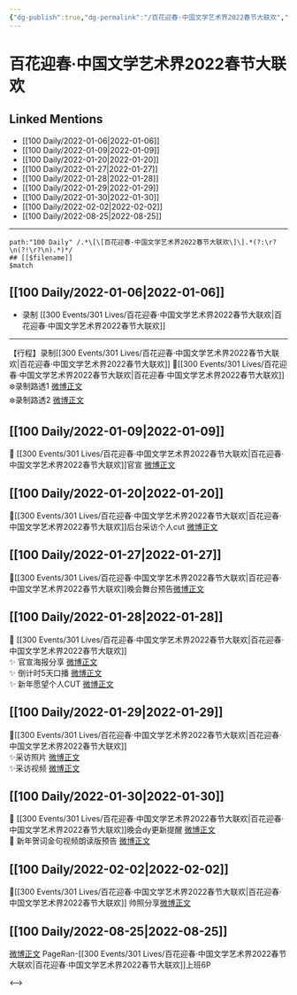 ```yaml
---
{"dg-publish":true,"dg-permalink":"/百花迎春·中国文学艺术界2022春节大联欢","permalink":"/百花迎春·中国文学艺术界2022春节大联欢/","created":"2022-12-07T16:21:36.000+08:00","updated":"2023-04-10T16:27:53.565+08:00"}
---
```


# 百花迎春·中国文学艺术界2022春节大联欢

## Linked Mentions
- [[100 Daily/2022-01-06\|2022-01-06]]
- [[100 Daily/2022-01-09\|2022-01-09]]
- [[100 Daily/2022-01-20\|2022-01-20]]
- [[100 Daily/2022-01-27\|2022-01-27]]
- [[100 Daily/2022-01-28\|2022-01-28]]
- [[100 Daily/2022-01-29\|2022-01-29]]
- [[100 Daily/2022-01-30\|2022-01-30]]
- [[100 Daily/2022-02-02\|2022-02-02]]
- [[100 Daily/2022-08-25\|2022-08-25]]


---

```expander
path:"100 Daily" /.*\[\[百花迎春·中国文学艺术界2022春节大联欢\]\].*(?:\r?\n(?!\r?\n).*)*/
## [[$filename]]
$match
```
## [[100 Daily/2022-01-06\|2022-01-06]]
  - 录制 [[300 Events/301 Lives/百花迎春·中国文学艺术界2022春节大联欢\|百花迎春·中国文学艺术界2022春节大联欢]]
---
【行程】录制[[300 Events/301 Lives/百花迎春·中国文学艺术界2022春节大联欢\|百花迎春·中国文学艺术界2022春节大联欢]]
🌟[[300 Events/301 Lives/百花迎春·中国文学艺术界2022春节大联欢\|百花迎春·中国文学艺术界2022春节大联欢]]  
❄️录制路透1 [微博正文](https://m.weibo.cn/6466290670/4722661680221558)  
❄️录制路透2 [微博正文](https://m.weibo.cn/6466290670/4722666122513291)
## [[100 Daily/2022-01-09\|2022-01-09]]
💫 [[300 Events/301 Lives/百花迎春·中国文学艺术界2022春节大联欢\|百花迎春·中国文学艺术界2022春节大联欢]]官宣 [微博正文](https://m.weibo.cn/6466290670/4723816741211917)
## [[100 Daily/2022-01-20\|2022-01-20]]
🌟[[300 Events/301 Lives/百花迎春·中国文学艺术界2022春节大联欢\|百花迎春·中国文学艺术界2022春节大联欢]]后台采访个人cut [微博正文](https://m.weibo.cn/6466290670/4727691959603722)

## [[100 Daily/2022-01-27\|2022-01-27]]
🌟[[300 Events/301 Lives/百花迎春·中国文学艺术界2022春节大联欢\|百花迎春·中国文学艺术界2022春节大联欢]]晚会舞台预告[微博正文](https://m.weibo.cn/6466290670/4730367133356178)

## [[100 Daily/2022-01-28\|2022-01-28]]
💫 [[300 Events/301 Lives/百花迎春·中国文学艺术界2022春节大联欢\|百花迎春·中国文学艺术界2022春节大联欢]]  
✨ 官宣海报分享 [微博正文](https://m.weibo.cn/6466290670/4730744616259326)  
✨ 倒计时5天口播 [微博正文](https://m.weibo.cn/6466290670/4730566131581159)  
✨ 新年愿望个人CUT [微博正文](https://m.weibo.cn/6466290670/4730537103592115)
## [[100 Daily/2022-01-29\|2022-01-29]]
🌟[[300 Events/301 Lives/百花迎春·中国文学艺术界2022春节大联欢\|百花迎春·中国文学艺术界2022春节大联欢]]  
✨采访照片 [微博正文](https://m.weibo.cn/6466290670/4730926002867226)  
✨采访视频 [微博正文](https://m.weibo.cn/6466290670/4730988950982691)
## [[100 Daily/2022-01-30\|2022-01-30]]
💫 [[300 Events/301 Lives/百花迎春·中国文学艺术界2022春节大联欢\|百花迎春·中国文学艺术界2022春节大联欢]]晚会dy更新提醒 [微博正文](https://m.weibo.cn/6466290670/4731391445570426)  
💫 新年贺词金句视频朗读版预告 [微博正文](https://m.weibo.cn/6466290670/4731294724657716)
## [[100 Daily/2022-02-02\|2022-02-02]]
🌟[[300 Events/301 Lives/百花迎春·中国文学艺术界2022春节大联欢\|百花迎春·中国文学艺术界2022春节大联欢]] 帅照分享[微博正文](https://m.weibo.cn/6466290670/4732367077904718)
## [[100 Daily/2022-08-25\|2022-08-25]]
[微博正文](https://m.weibo.cn/7633014126/4806388230917212) PageRan-[[300 Events/301 Lives/百花迎春·中国文学艺术界2022春节大联欢\|百花迎春·中国文学艺术界2022春节大联欢]]上班6P

<-->